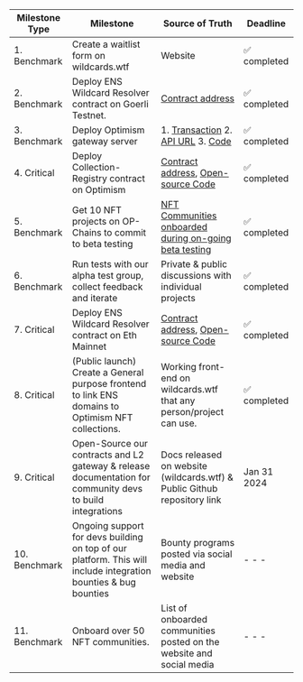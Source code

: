 | Milestone Type | Milestone | Source of Truth | Deadline |
|---|---|---|---|
| 1. Benchmark | Create a waitlist form on wildcards.wtf | Website | :white_check_mark: completed|
| 2. Benchmark | Deploy ENS Wildcard Resolver contract on Goerli Testnet. | [Contract address](https://goerli.etherscan.io/address/0x54ad40cbb60673c5b585f477c041db8bce5f786e#code) | :white_check_mark: completed |
| 3. Benchmark | Deploy Optimism gateway server | 1. [Transaction](https://goerli.etherscan.io/tx/0xf41f314fa321bcfbed130f77011c5ff7717f4c2c8f244e339e92b2f07a937980) 2. [API URL](https://us-central1-ens-wildcards.cloudfunctions.net/optimism?sender={sender}&data={data}) 3. [Code](https://github.com/Wildcards-Protocol/Optimism/tree/main/API/ccip-forwarder-gateway) | :white_check_mark: completed|
| 4. Critical | Deploy Collection-Registry contract on Optimism | [Contract address](https://optimistic.etherscan.io/address/0xf12ca7007d5258a5d98c5da6437674ca704a2561#code), [Open-source Code](https://github.com/Wildcards-Protocol/Optimism/blob/main/Contracts/wildcard_registry.sol) | :white_check_mark: completed|
| 5. Benchmark | Get 10 NFT projects on OP-Chains to commit to beta testing | [NFT Communities onboarded during on-going beta testing](https://github.com/Wildcards-Protocol/Optimism/tree/main/NFT%20Communities) | :white_check_mark: completed |
| 6. Benchmark | Run tests with our alpha test group, collect feedback and iterate | Private & public discussions with individual projects | :white_check_mark: completed |
| 7. Critical | Deploy ENS Wildcard Resolver contract on Eth Mainnet | [Contract address](https://etherscan.io/address/0x53e42d7b919c72678996c3f3486f93e75946a47c#code), [Open-source Code](https://github.com/Wildcards-Protocol/Optimism/blob/main/Contracts/evm_wildcard_resolver.sol) | :white_check_mark: completed|
| 8. Critical | (Public launch) Create a General purpose frontend to link ENS domains to Optimism NFT collections. | Working front-end on wildcards.wtf that any person/project can use. | :white_check_mark: completed |
| 9. Critical | Open-Source our contracts and L2 gateway & release documentation for community devs to build integrations | Docs released on website (wildcards.wtf) & Public Github repository link | Jan 31 2024 |
| 10. Benchmark | Ongoing support for devs building on top of our platform. This will include integration bounties & bug bounties | Bounty programs posted via social media and website | - - - |
| 11. Benchmark | Onboard over 50 NFT communities. | List of onboarded communities posted on the website and social media | - - - |
